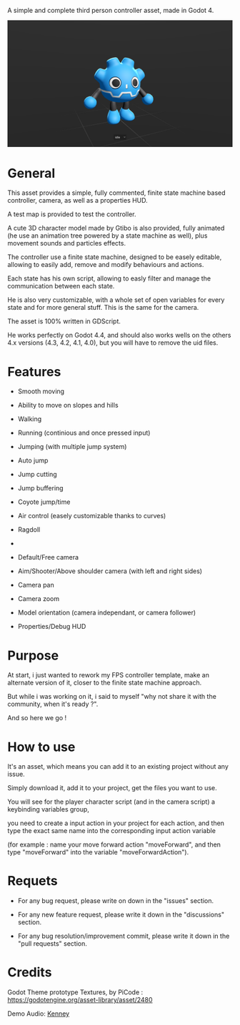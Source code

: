 A simple and complete third person controller asset, made in Godot 4.

![preview.png](https://github.com/Jeh3no/Godot-Plush-Character-Controller-Fork/blob/main/addons/Arts/Images/preview.png)


# **General**


This asset provides a simple, fully commented, finite state machine based controller, camera, as well as a properties HUD.

A test map is provided to test the controller.

A cute 3D character model made by Gtibo is also provided, fully animated (he use an animation tree powered by a state machine as well), plus movement sounds and particles effects.

The controller use a finite state machine, designed to be easely editable, allowing to easily add, remove and modify behaviours and actions.

Each state has his own script, allowing to easly filter and manage the communication between each state.

He is also very customizable, with a whole set of open variables for every state and for more general stuff. This is the same for the camera.

The asset is 100% written in GDScript.

He works perfectly on Godot 4.4, and should also works wells on the others 4.x versions (4.3, 4.2, 4.1, 4.0), but you will have to remove the uid files.


# **Features**


 - Smooth moving
 - Ability to move on slopes and hills
 - Walking
 - Running (continious and once pressed input)
 - Jumping (with multiple jump system)
 - Auto jump
 - Jump cutting
 - Jump buffering
 - Coyote jump/time
 - Air control (easely customizable thanks to curves)
 - Ragdoll
 - 
 - Default/Free camera
 - Aim/Shooter/Above shoulder camera (with left and right sides)
 - Camera pan
 - Camera zoom

 - Model orientation (camera independant, or camera follower)
   
 - Properties/Debug HUD


# **Purpose**


At start, i just wanted to rework my FPS controller template, make an alternate version of it, closer to the finite state machine approach.

But while i was working on it, i said to myself "why not share it with the community, when it's ready ?".

And so here we go !


# **How to use**


It's an asset, which means you can add it to an existing project without any issue.

Simply download it, add it to your project, get the files you want to use.

You will see for the player character script (and in the camera script) a keybinding variables group,

you need to create a input action in your project for each action, and then type the exact same name into the corresponding input action variable

(for example : name your move forward action "moveForward", and then type "moveForward" into the variable "moveForwardAction").


# **Requets**

- For any bug request, please write on down in the "issues" section.

- For any new feature request, please write it down in the "discussions" section.

- For any bug resolution/improvement commit, please write it down in the "pull requests" section.


# **Credits**



Godot Theme prototype Textures, by PiCode : https://godotengine.org/asset-library/asset/2480

Demo Audio: [Kenney](https://kenney.nl/assets/category:Audio?sort=update)
